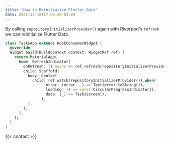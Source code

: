 ```yaml
---
title: "How to Reinitialize Flutter Data"
date: 2021-12-18T17:08:28-03:00
---
```


By calling `repositoryInitializerProvider()` again with Riverpod's `refresh` we can reinitialize Flutter Data.

```dart {hl_lines=[5 6]}
class TasksApp extends HookConsumerWidget {
  @override
  Widget build(BuildContext context, WidgetRef ref) {
    return MaterialApp(
      home: RefreshIndicator(
        onRefresh: () async => ref.refresh(repositoryInitializerProvider()),
        child: Scaffold(
          body: Center(
            child: ref.watch(repositoryInitializerProvider()).when(
                  error: (error, _) => Text(error.toString()),
                  loading: () => const CircularProgressIndicator(),
                  data: (_) => TasksScreen(),
                ),
          ),
        ),
      ),
    );
  }
}
```

{{< contact >}}